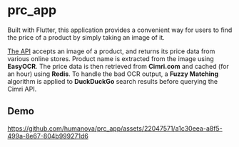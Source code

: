 # prc_app

Built with Flutter, this application provides a convenient way for users to find the price of a product by simply taking an image of it.

[The API](https://github.com/humanova/prc_src) accepts an image of a product, and returns its price data from various online stores. Product name is extracted from the image using **EasyOCR**. The price data is then retrieved from **Cimri.com** and cached (for an hour) using **Redis**. To handle the bad OCR output, a **Fuzzy Matching** algorithm is applied to **DuckDuckGo** search results before querying the Cimri API.

## Demo

https://github.com/humanova/prc_app/assets/22047571/a1c30eea-a8f5-499a-8e67-804b999271d6


